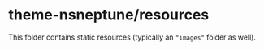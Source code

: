 # theme-nsneptune/resources

This folder contains static resources (typically an `"images"` folder as well).
